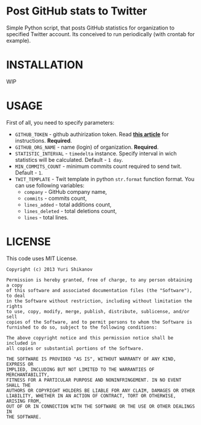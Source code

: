 Post GitHub stats to Twitter
====================================

Simple Python script, that posts GitHub statistics for organization to specified Twitter account.
Its conceived to run periodically (with crontab for example).


INSTALLATION
============

WIP


USAGE
=====

First of all, you need to specify parameters:

-  `GITHUB_TOKEN` - github authirization token. Read **[this article](https://help.github.com/articles/creating-an-access-token-for-command-line-use#creating-a-token)** for instructions. **Required**.
-  `GITHUB_ORG_NAME` - name (login) of organization. **Required**.
-  `STATISTIC_INTERVAL` - `timedelta` instance. Specify interval in wich statistics will be calculated. Default - `1 day`.
-  `MIN_COMMITS_COUNT` - minimum commits count required to send twit. Default - `1`.
-  `TWIT_TEMPLATE` - Twit template in python `str.format` function format. You can use following variables:
    -  `company` - GitHub company name,
    -  `commits` - commits count,
    -  `lines_added` - total additions count,
    -  `lines_deleted` - total deletions count,
    -  `lines` - total lines.

LICENSE
=======
This code uses MIT License.

```
Copyright (c) 2013 Yuri Shikanov

Permission is hereby granted, free of charge, to any person obtaining a copy
of this software and associated documentation files (the "Software"), to deal
in the Software without restriction, including without limitation the rights
to use, copy, modify, merge, publish, distribute, sublicense, and/or sell
copies of the Software, and to permit persons to whom the Software is
furnished to do so, subject to the following conditions:

The above copyright notice and this permission notice shall be included in
all copies or substantial portions of the Software.

THE SOFTWARE IS PROVIDED "AS IS", WITHOUT WARRANTY OF ANY KIND, EXPRESS OR
IMPLIED, INCLUDING BUT NOT LIMITED TO THE WARRANTIES OF MERCHANTABILITY,
FITNESS FOR A PARTICULAR PURPOSE AND NONINFRINGEMENT. IN NO EVENT SHALL THE
AUTHORS OR COPYRIGHT HOLDERS BE LIABLE FOR ANY CLAIM, DAMAGES OR OTHER
LIABILITY, WHETHER IN AN ACTION OF CONTRACT, TORT OR OTHERWISE, ARISING FROM,
OUT OF OR IN CONNECTION WITH THE SOFTWARE OR THE USE OR OTHER DEALINGS IN
THE SOFTWARE.
```